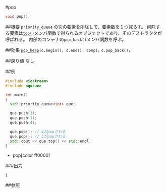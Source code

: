 #pop
```cpp
void pop();
```

##概要
`priority_queue` の次の要素を削除して、要素数を１つ減らす。 
削除する要素は[`top()`](./top.md)メンバ関数で得られるオブジェクトであり、そのデストラクタが呼ばれる。 
内部のコンテナの`pop_back()`メンバ関数を呼ぶ。


##効果
[`pop_heap`](/reference/algorithm/pop_heap.md)`(c.begin(), c.end(), comp);` 
`c.pop_back();`


##戻り値
なし


##例
```cpp
#include <iostream>
#include <queue>

int main()
{
  std::priority_queue<int> que;

  que.push(3);
  que.push(1);
  que.push(4);

  que.pop(); // 4がpopされる
  que.pop(); // 3がpopされる
  std::cout << que.top() << std::endl;
}
```
* pop[color ff0000]

###出力
```
1
```

##参照


